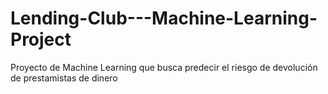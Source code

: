 # Lending-Club---Machine-Learning-Project
Proyecto de Machine Learning que busca predecir el riesgo de devolución de prestamistas de dinero

